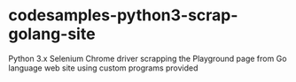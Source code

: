# codesamples-python3-scrap-golang-site
Python 3.x Selenium Chrome driver scrapping the Playground page from Go language web site using custom programs provided
